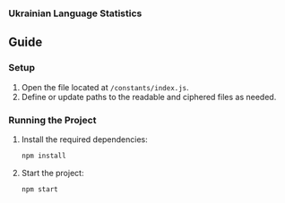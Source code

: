 ### Ukrainian Language Statistics

## Guide

### Setup

1. Open the file located at `/constants/index.js`.
2. Define or update paths to the readable and ciphered files as needed.

### Running the Project

1. Install the required dependencies:
   ```bash
   npm install
   ```
2. Start the project:
   ```bash
   npm start
   ```

